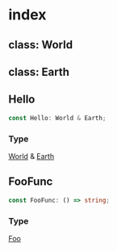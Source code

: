 [ClassDeclaration-0]: index.md#class-world
[ClassDeclaration-1]: index.md#class-earth
[FunctionDeclaration-0]: exported-functions.md#function-foo
# index

## class: World

## class: Earth

## Hello

```typescript
const Hello: World & Earth;
```

### Type

[World][ClassDeclaration-0] & [Earth][ClassDeclaration-1]

## FooFunc

```typescript
const FooFunc: () => string;
```

### Type

[Foo][FunctionDeclaration-0]
